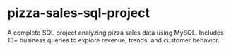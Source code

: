 # pizza-sales-sql-project
A complete SQL project analyzing pizza sales data using MySQL. Includes 13+ business queries to explore revenue, trends, and customer behavior.
